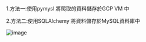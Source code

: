 1.方法一:使用pymysl 將爬取的資料儲存於GCP VM 中



2.方法二:使用SQLAlchemy 將資料儲存於MySQL資料庫中

![image](https://github.com/cherry3131/Work-SQLAlchemy/assets/140130666/6eb9620c-4aef-4539-98f0-98846cc52e0c)
